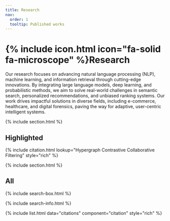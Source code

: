 ```yaml
---
title: Research
nav:
  order: 1
  tooltip: Published works
---
```


# {% include icon.html icon="fa-solid fa-microscope" %}Research

Our research focuses on advancing natural language processing (NLP), machine learning, and information retrieval through cutting-edge innovations. By integrating large language models, deep learning, and probabilistic methods, we aim to solve real-world challenges in semantic search, personalized recommendations, and unbiased ranking systems. Our work drives impactful solutions in diverse fields, including e-commerce, healthcare, and digital forensics, paving the way for adaptive, user-centric intelligent systems.

{% include section.html %}

## Highlighted

{% include citation.html lookup="Hypergraph Contrastive Collaborative Filtering" style="rich" %}

{% include section.html %}

## All

{% include search-box.html %}

{% include search-info.html %}

{% include list.html data="citations" component="citation" style="rich" %}
